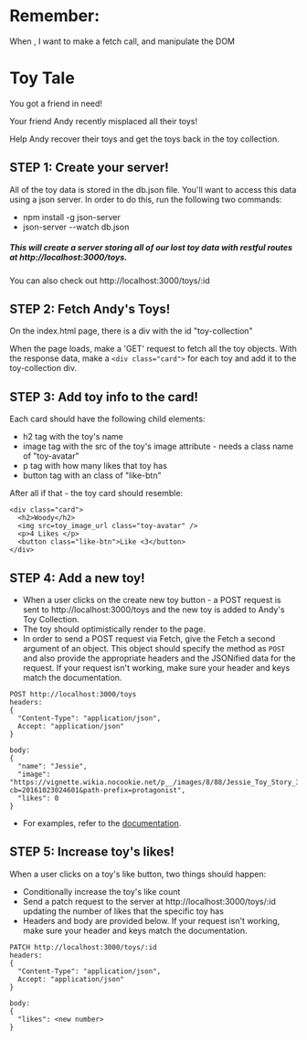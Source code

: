 # Remember:
When <some event happens>, I want to make a <what kind of> fetch call, and manipulate the DOM <in what way>

# Toy Tale
You got a friend in need!

Your friend Andy recently misplaced all their toys!

Help Andy recover their toys and get the toys back in the toy collection.

## STEP 1: Create your server!

All of the toy data is stored in the db.json file. You'll want to access this data using a json server. In order to do this, run the following two commands:
   * npm install -g json-server
   * json-server --watch db.json

##### This will create a server storing all of our lost toy data with restful routes at http://localhost:3000/toys.
You can also check out http://localhost:3000/toys/:id

## STEP 2: Fetch Andy's Toys!

On the index.html page, there is a div with the id "toy-collection"

When the page loads, make a 'GET' request to fetch all the toy objects. With the response data, make a `<div class="card">` for each toy and add it to the toy-collection div.

## STEP 3: Add toy info to the card!

Each card should have the following child elements:
  * h2 tag with the toy's name
  * image tag with the src of the toy's image attribute - needs a class name of "toy-avatar"
  * p tag with how many likes that toy has
  * button tag with an class of "like-btn"

After all if that - the toy card should resemble:

  ```
  <div class="card">
    <h2>Woody</h2>
    <img src=toy_image_url class="toy-avatar" />
    <p>4 Likes </p>
    <button class="like-btn">Like <3</button>
  </div>
  ```

## STEP 4: Add a new toy!

* When a user clicks on the create new toy button - a POST request is sent to http://localhost:3000/toys and the new toy is added to Andy's Toy Collection.
* The toy should optimistically render to the page.
* In order to send a POST request via Fetch, give the Fetch a second argument of an object. This object should specify the method as `POST` and also provide the appropriate headers and the JSONified data for the request. If your request isn't working, make sure your header and keys match the documentation.

```
POST http://localhost:3000/toys
headers:
{
  "Content-Type": "application/json",
  Accept: "application/json"
}

body:
{
  "name": "Jessie",
  "image": "https://vignette.wikia.nocookie.net/p__/images/8/88/Jessie_Toy_Story_3.png/revision/latest?cb=20161023024601&path-prefix=protagonist",
  "likes": 0
}
```

* For examples, refer to the [documentation](https://developer.mozilla.org/en-US/docs/Web/API/Fetch_API/Using_Fetch#Supplying_request_options).

## STEP 5: Increase toy's likes!

When a user clicks on a toy's like button, two things should happen:
  * Conditionally increase the toy's like count
  * Send a patch request to the server at http://localhost:3000/toys/:id updating the number of likes that the specific toy has
  * Headers and body are provided below. If your request isn't working, make sure your header and keys match the documentation.

```
PATCH http://localhost:3000/toys/:id
headers:
{
  "Content-Type": "application/json",
  Accept: "application/json"
}

body:
{
  "likes": <new number>
}
```
